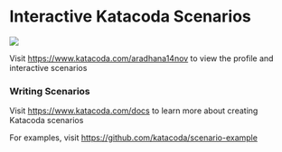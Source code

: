 # Interactive Katacoda Scenarios

[![](http://shields.katacoda.com/katacoda/aradhana14nov/count.svg)](https://www.katacoda.com/aradhana14nov "Get your profile on Katacoda.com")

Visit https://www.katacoda.com/aradhana14nov to view the profile and interactive scenarios

### Writing Scenarios
Visit https://www.katacoda.com/docs to learn more about creating Katacoda scenarios

For examples, visit https://github.com/katacoda/scenario-example

